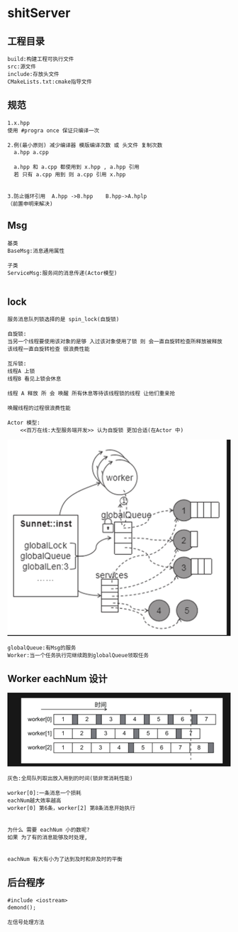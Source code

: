 # shitServer
## 工程目录
```
build:构建工程可执行文件
src:源文件
include:存放头文件
CMakeLists.txt:cmake指导文件
```
## 规范
```
1.x.hpp 
使用 #progra once 保证只编译一次

2.例(最小原则) 减少编译器 模版编译次数 或 头文件 复制次数
  a.hpp a.cpp

  a.hpp 和 a.cpp 都使用到 x.hpp , a.hpp 引用
  若 只有 a.cpp 用到 则 a.cpp 引用 x.hpp


3.防止循环引用  A.hpp ->B.hpp    B.hpp->A.hplp
（前置申明来解决)
```
## Msg
```
基类
BaseMsg:消息通用属性

子类
ServiceMsg:服务间的消息传递(Actor模型)


```
## lock
```
服务消息队列锁选择的是 spin_lock(自旋锁)

自旋锁:
当另一个线程要使用该对象的是够 入过该对象使用了锁 则 会一直自旋转检查所释放被释放 该线程一直自旋转检查 很浪费性能

互斥锁:
线程A 上锁
线程B 看见上锁会休息 

线程 A 释放 所 会 唤醒 所有休息等待该线程锁的线程 让他们重亲抢

唤醒线程的过程很浪费性能

Actor 模型:
    <<百万在线:大型服务端开发>> 认为自旋锁 更加合适(在Actor 中)

```
![shitNet_arch](./img/shitNet_arch.png)
```
globalQueue:有Msg的服务
Worker:当一个任务执行完继续跑到globalQueue领取任务
```
## Worker eachNum 设计
![worker_eachNum_design](./img/worker_eachNum_design.png)
```
灰色:全局队列取出放入用到的时间(锁非常消耗性能)

worker[0]:一条消息一个损耗
eachNum越大效率越高 
worker[0] 第6条，worker[2] 第8条消息开始执行


为什么 需要 eachNum 小的数呢?
如果 为了有的消息能够及时处理,


eachNum 有大有小为了达到及时和非及时的平衡

```
## 后台程序
```
#include <iostream>
demond();

左信号处理方法
```
